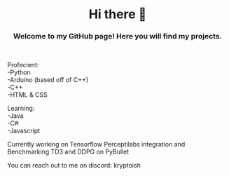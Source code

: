 <h1 align="center">Hi there 👋</h1>

<h3 align="center">Welcome to my GitHub page! Here you will find my projects.</h3>
<br>

Profecient:
<br />-Python
<br />-Arduino (based off of C++)
<br />-C++
<br />-HTML & CSS

Learning:
<br />-Java
<br />-C#
<br />-Javascript

Currently working on Tensorflow Perceptilabs integration and Benchmarking TD3 and DDPG on PyBullet

You can reach out to me on discord: kryptoish


<!--
**kryptoish/kryptoish** is a ✨ _special_ ✨ repository because its `README.md` (this file) appears on your GitHub profile.

Here are some ideas to get you started:

- 🔭 I’m currently working on ...
- 🌱 I’m currently learning ...
- 👯 I’m looking to collaborate on ...
- 🤔 I’m looking for help with ...
- 💬 Ask me about ...
- 📫 How to reach me: ...
- 😄 Pronouns: ...
- ⚡ Fun fact: ...
-->
